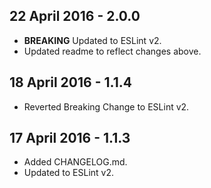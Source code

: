 ## 22 April 2016 - 2.0.0

* **BREAKING** Updated to ESLint v2.
* Updated readme to reflect changes above.

## 18 April 2016 - 1.1.4

* Reverted Breaking Change to ESLint v2.

## 17 April 2016 - 1.1.3

* Added CHANGELOG.md.
* Updated to ESLint v2.
